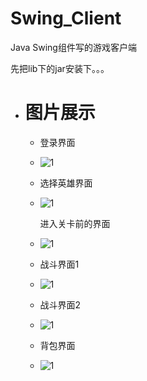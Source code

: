 # Swing_Client
Java Swing组件写的游戏客户端



先把lib下的jar安装下。。。
* # 图片展示

    - 登录界面

    - ![1](https://github.com/xiaobaobao007/Swing_Client/blob/master/resouce/img/show/login.png)

    - 选择英雄界面

    - ![1](https://github.com/xiaobaobao007/Swing_Client/blob/master/resouce/img/show/choose.png)

      进入关卡前的界面

    - ![1](https://github.com/xiaobaobao007/Swing_Client/blob/master/resouce/img/show/loading.png)

    - 战斗界面1

    - ![1](https://github.com/xiaobaobao007/Swing_Client/blob/master/resouce/img/show/fighting1.png)

    - 战斗界面2

    - ![1](https://github.com/xiaobaobao007/Swing_Client/blob/master/resouce/img/show/fighting2.png)

    - 背包界面

    - ![1](https://github.com/xiaobaobao007/Swing_Client/blob/master/resouce/img/show/menu.png)

